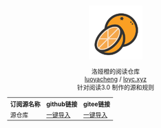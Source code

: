 <div align="center">
<img width="125" height="125" src="/订阅/洛娅橙/主页/favicon.svg" alt="luoyacheng"/>

洛娅橙的阅读仓库
<br>
<a href="https://github.com/Luoyacheng" target="_blank">luoyacheng</a> / <a href="https://loyc.xyz" target="_blank">loyc.xyz</a>  
针对阅读3.0 制作的源和规则
</div>

<table>
<tr>
<th>订阅源名称</th>
<th>github链接</th>
<th>gitee链接</th>
</tr>
<tr>
<td>源仓库</td>
<td><a href="legado://import/importonline?src=https://github.com/luoyacheng/yuedu/raw/main/订阅/源仓库/yck.json">一键导入</a></td>
<td><a href="legado://import/importonline?src=https://gitee.com/lyc486/yuedu2/raw/main/订阅/源仓库/yck.json">一键导入</a></td>
</tr>
</table>